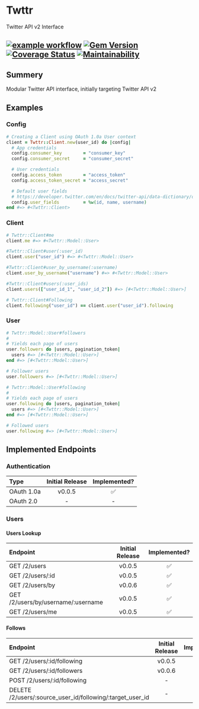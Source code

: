 # Twttr
Twitter API v2 Interface

[![example workflow](https://github.com/robertodecurnex/twttr/actions/workflows/test.yml/badge.svg)](https://github.com/robertodecurnex/twttr/actions/workflows/test.yml)
[![Gem Version](https://badge.fury.io/rb/twttr.svg)](https://rubygems.org/gems/twttr)
[![Coverage Status](https://coveralls.io/repos/github/robertodecurnex/twttr/badge.svg?branch=master)](https://coveralls.io/github/robertodecurnex/twttr?branch=master)
[![Maintainability](https://api.codeclimate.com/v1/badges/22a43fe43bc5a038854e/maintainability)](https://codeclimate.com/github/robertodecurnex/twttr/maintainability)
-----

## Summery
Modular Twitter API interface, initially targeting Twitter API v2

## Examples

### Config
```ruby
# Creating a Client using OAuth 1.0a User context
client = Twttr::Client.new(user_id) do |config|
  # App credentials
  config.consumer_key        = "consumer_key"
  config.consumer_secret     = "consumer_secret"

  # User credentials
  config.access_token        = "access_token"
  config.access_token_secret = "access_secret"

  # Default user fields
  # https://developer.twitter.com/en/docs/twitter-api/data-dictionary/object-model/user
  config.user_fields         = %w(id, name, username)
end #=> #<Twttr::Client>
```

### Client
```ruby
# Twttr::Client#me
client.me #=> #<Twttr::Model::User>

#Twttr::Client#user(:user_id)
client.user("user_id") #=> #<Twttr::Model::User>

#Twttr::Client#user_by_username(:username)
client.user_by_username("username") #=> #<Twttr::Model::User>

#Twttr::Client#users(:user_ids)
client.users(["user_id_1", "user_id_2"]) #=> [#<Twttr::Model::User>]

# Twttr::Client#Following
client.following("user_id") == client.user("user_id").following
```
### User
```ruby
# Twttr::Model::User#followers
#
# Yields each page of users
user.followers do |users, pagination_token|
  users #=> [#<Twttr::Model::User>]
end #=> [#<Twttr::Model::User>]

# Follower users
user.followers #=> [#<Twttr::Model::User>]

# Twttr::Model::User#following
#
# Yields each page of users
user.following do |users, pagination_token|
  users #=> [#<Twttr::Model::User>]
end #=> [#<Twttr::Model::User>]

# Followed users
user.following #=> [#<Twttr::Model::User>]
```

## Implemented Endpoints

### Authentication

|Type       |Initial Release  |Implemented?       |
|:---       |:---:            |:---:              |
|OAuth 1.0a |v0.0.5           |:white_check_mark: |
|OAuth 2.0  |-                |-                  |

### Users

#### Users Lookup

|Endpoint                           |Initial Release  |Implemented?       |
|:---                               |:---:            |:---:              |
|GET /2/users                       |v0.0.5           |:white_check_mark: |
|GET /2/users/:id                   |v0.0.5           |:white_check_mark: |
|GET /2/users/by                    |v0.0.6           |:white_check_mark: |
|GET /2/users/by/username/:username |v0.0.5           |:white_check_mark: |
|GET /2/users/me                    |v0.0.5           |:white_check_mark: |

#### Follows

|Endpoint                                                   |Initial Release  |Implemented?       |
|:---                                                       |:---:            |:---:              |
|GET /2/users/:id/following                                 |v0.0.5           |:white_check_mark: |
|GET /2/users/:id/followers                                 |v0.0.6           |:white_check_mark: |
|POST /2/users/:id/following                                |-                |-                  |
|DELETE /2/users/:source_user_id/following/:target_user_id  |-                |-                  |

